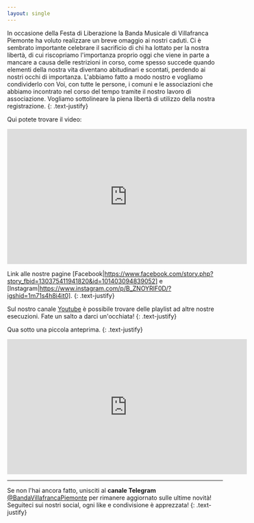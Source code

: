 ```yaml
---
layout: single
---
```

In occasione della Festa di Liberazione la Banda Musicale di Villafranca Piemonte ha voluto realizzare un breve omaggio ai nostri caduti. Ci è sembrato importante celebrare il sacrificio di chi ha lottato per la nostra libertà, di cui riscopriamo l'importanza proprio oggi che viene in parte a mancare a causa delle restrizioni in corso, come spesso succede quando elementi della nostra vita diventano abitudinari e scontati, perdendo ai nostri occhi di importanza. L'abbiamo fatto a modo nostro e vogliamo condividerlo con Voi, con tutte le persone, i comuni e le associazioni che abbiamo incontrato nel corso del tempo tramite il nostro lavoro di associazione.
Vogliamo sottolineare la piena libertà di utilizzo della nostra registrazione.
{: .text-justify}

Qui potete trovare il video:

<iframe width="560" height="315" src="https://www.youtube.com/embed/6z9hkkt5jZc" frameborder="0" allow="accelerometer; autoplay; encrypted-media; gyroscope; picture-in-picture" allowfullscreen></iframe>


Link alle nostre pagine [Facebook|https://www.facebook.com/story.php?story_fbid=130375411941820&id=101403094839052] e [Instagram|https://www.instagram.com/p/B_ZNOYRlF0D/?igshid=1m71s4h8i4it0].
{: .text-justify}

Sul nostro canale [Youtube](https://www.youtube.com/user/BandaSCeciliaVIlla) è possibile trovare delle playlist ad altre nostre esecuzioni. Fate un salto a darci un'occhiata!
{: .text-justify}

Qua sotto una piccola anteprima.
{: .text-justify}

<iframe width="560" height="315" src="https://www.youtube.com/embed/videoseries?list=PLycGiRg32hEQvI5kCGTm3t4Mhlh6OAX7a" frameborder="0" allowfullscreen></iframe>

---

Se non l'hai ancora fatto, unisciti al **canale Telegram** [@BandaVillafrancaPiemonte](https://t.me/BandaVillafrancaPiemonte) per rimanere aggiornato sulle ultime novità! Seguiteci sui nostri social, ogni like e condivisione è apprezzata!
{: .text-justify}